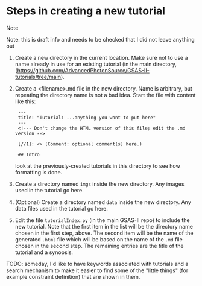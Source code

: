 # Steps in creating a new tutorial

> [!NOTE] 
> Note: this is draft info and needs to be checked that I did not leave anything out

1. Create a new directory in the current location. Make sure not to use a name already in use for an existing tutorial (in the main directory, (https://github.com/AdvancedPhotonSource/GSAS-II-tutorials/tree/main). 

1. Create a &lt;filename&gt;.md file in the new directory. Name is arbitrary, but repeating the directory name is not a bad idea. Start the file with content like this:

        ---
        title: "Tutorial: ...anything you want to put here"
        ---
        <!--- Don't change the HTML version of this file; edit the .md version -->

        [//1]: <> (Comment: optional comment(s) here.)

        ## Intro

    look at the previously-created tutorials in this directory to see how formatting is done. 
    
1. Create a directory named `imgs` inside the new directory. Any images used in the tutorial go here. 

1. (Optional) Create a directory named `data` inside the new directory. Any data files used in the tutorial go here. 

1. Edit the file `tutorialIndex.py` (in the main GSAS-II repo) to include the new tutorial. Note that the first item in the list will be the directory name chosen in the first step, above. The second item will be the name of the generated `.html` file which will be based on the name of the `.md` file chosen in the second step. The remaining entries are the title of the tutorial and a synopsis. 

TODO: someday, I'd like to have keywords associated with tutorials and a search mechanism to make it easier to find some of the "little things" (for example constraint definition) that are shown in them. 


